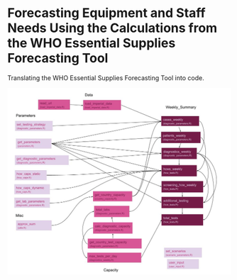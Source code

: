 # Forecasting Equipment and Staff Needs Using the Calculations from the WHO Essential Supplies Forecasting Tool

Translating the WHO Essential Supplies Forecasting Tool into code.

<img src="esft_dependency_diagram.jpg" align="center" style = "border: none; float: center;" width = "600px">

